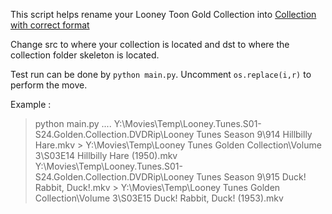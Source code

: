 This script helps rename your Looney Toon Gold Collection into [Collection with correct format](https://www.reddit.com/r/jellyfin/comments/s6pino/looney_tunes_golden_collection_scraped_data_fix/)

Change src to where your collection is located and dst to where the collection folder skeleton is located.

Test run can be done by ```python main.py```. Uncomment ```os.replace(i,r)``` to perform the move.

Example :
> python main.py
....
Y:\Movies\Temp\Looney.Tunes.S01-S24.Golden.Collection.DVDRip\Looney Tunes Season 9\914 Hillbilly Hare.mkv > Y:\Movies\Temp\Looney Tunes Golden Collection\Volume 3\S03E14 Hillbilly Hare (1950).mkv
Y:\Movies\Temp\Looney.Tunes.S01-S24.Golden.Collection.DVDRip\Looney Tunes Season 9\915 Duck! Rabbit, Duck!.mkv > Y:\Movies\Temp\Looney Tunes Golden Collection\Volume 3\S03E15 Duck! Rabbit, Duck! (1953).mkv
>
